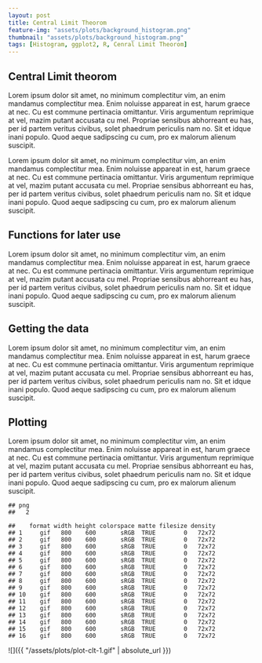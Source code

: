 ```yaml
---
layout: post
title: Central Limit Theorom
feature-img: "assets/plots/background_histogram.png"
thumbnail: "assets/plots/background_histogram.png"
tags: [Histogram, ggplot2, R, Cenral Limit Theorom]
---
```


Central Limit theorom
-----------------------------------

Lorem ipsum dolor sit amet, no minimum complectitur vim, an enim mandamus complectitur mea. Enim noluisse appareat in est, harum graece at nec. Cu est commune pertinacia omittantur. Viris argumentum reprimique at vel, mazim putant accusata cu mel. Propriae sensibus abhorreant eu has, per id partem veritus civibus, solet phaedrum periculis nam no. Sit et idque inani populo. Quod aeque sadipscing cu cum, pro ex malorum alienum suscipit.

Lorem ipsum dolor sit amet, no minimum complectitur vim, an enim mandamus complectitur mea. Enim noluisse appareat in est, harum graece at nec. Cu est commune pertinacia omittantur. Viris argumentum reprimique at vel, mazim putant accusata cu mel. Propriae sensibus abhorreant eu has, per id partem veritus civibus, solet phaedrum periculis nam no. Sit et idque inani populo. Quod aeque sadipscing cu cum, pro ex malorum alienum suscipit.

Functions for later use
-----------------------

Lorem ipsum dolor sit amet, no minimum complectitur vim, an enim mandamus complectitur mea. Enim noluisse appareat in est, harum graece at nec. Cu est commune pertinacia omittantur. Viris argumentum reprimique at vel, mazim putant accusata cu mel. Propriae sensibus abhorreant eu has, per id partem veritus civibus, solet phaedrum periculis nam no. Sit et idque inani populo. Quod aeque sadipscing cu cum, pro ex malorum alienum suscipit.

Getting the data
----------------

Lorem ipsum dolor sit amet, no minimum complectitur vim, an enim mandamus complectitur mea. Enim noluisse appareat in est, harum graece at nec. Cu est commune pertinacia omittantur. Viris argumentum reprimique at vel, mazim putant accusata cu mel. Propriae sensibus abhorreant eu has, per id partem veritus civibus, solet phaedrum periculis nam no. Sit et idque inani populo. Quod aeque sadipscing cu cum, pro ex malorum alienum suscipit.

Plotting
--------

Lorem ipsum dolor sit amet, no minimum complectitur vim, an enim mandamus complectitur mea. Enim noluisse appareat in est, harum graece at nec. Cu est commune pertinacia omittantur. Viris argumentum reprimique at vel, mazim putant accusata cu mel. Propriae sensibus abhorreant eu has, per id partem veritus civibus, solet phaedrum periculis nam no. Sit et idque inani populo. Quod aeque sadipscing cu cum, pro ex malorum alienum suscipit.

    ## png
    ##   2

    ##    format width height colorspace matte filesize density
    ## 1     gif   800    600       sRGB  TRUE        0   72x72
    ## 2     gif   800    600       sRGB  TRUE        0   72x72
    ## 3     gif   800    600       sRGB  TRUE        0   72x72
    ## 4     gif   800    600       sRGB  TRUE        0   72x72
    ## 5     gif   800    600       sRGB  TRUE        0   72x72
    ## 6     gif   800    600       sRGB  TRUE        0   72x72
    ## 7     gif   800    600       sRGB  TRUE        0   72x72
    ## 8     gif   800    600       sRGB  TRUE        0   72x72
    ## 9     gif   800    600       sRGB  TRUE        0   72x72
    ## 10    gif   800    600       sRGB  TRUE        0   72x72
    ## 11    gif   800    600       sRGB  TRUE        0   72x72
    ## 12    gif   800    600       sRGB  TRUE        0   72x72
    ## 13    gif   800    600       sRGB  TRUE        0   72x72
    ## 14    gif   800    600       sRGB  TRUE        0   72x72
    ## 15    gif   800    600       sRGB  TRUE        0   72x72
    ## 16    gif   800    600       sRGB  TRUE        0   72x72

![]({{ "/assets/plots/plot-clt-1.gif" | absolute_url }})
